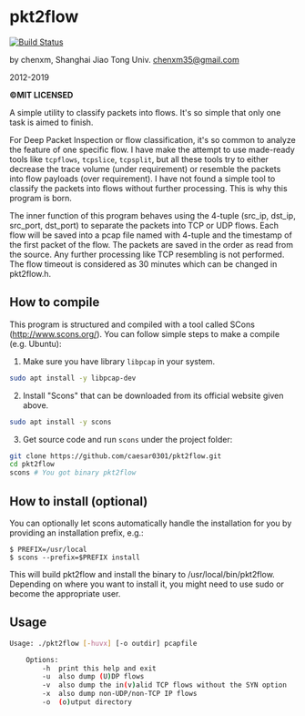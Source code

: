 pkt2flow
========

[![Build Status](https://travis-ci.org/caesar0301/pkt2flow.svg?branch=master)](https://travis-ci.org/caesar0301/pkt2flow)

by chenxm, Shanghai Jiao Tong Univ.
chenxm35@gmail.com

2012-2019

**©MIT LICENSED**

A simple utility to classify packets into flows. It's so simple that only one task
is aimed to finish.

For Deep Packet Inspection or flow classification, it's so common to analyze the
feature of one specific flow. I have make the attempt to use made-ready tools like
`tcpflows`, `tcpslice`, `tcpsplit`, but all these tools try to either decrease the
trace volume (under requirement) or resemble the packets into flow payloads (over
requirement). I have not found a simple tool to classify the packets into flows without
further processing. This is why this program is born.

The inner function of this program behaves using the 4-tuple (src_ip, dst_ip, src_port, dst_port)
to separate the packets into TCP or UDP flows. Each flow will be saved into a pcap
file named with 4-tuple and the timestamp of the first packet of the flow. The packets are
saved in the order as read from the source. Any further processing like TCP resembling is
not performed. The flow timeout is considered as 30 minutes which can be changed in pkt2flow.h.


How to compile
----------


This program is structured and compiled with a tool called SCons (http://www.scons.org/).
You can follow simple steps to make a compile (e.g. Ubuntu):

1. Make sure you have library `libpcap` in your system.
```bash
sudo apt install -y libpcap-dev
```

2. Install "Scons" that can be downloaded from its official website given above.
```bash
sudo apt install -y scons
```

3. Get source code and run `scons` under the project folder: 
```bash
git clone https://github.com/caesar0301/pkt2flow.git
cd pkt2flow
scons # You got binary pkt2flow
````

How to install (optional)
----------

You can optionally let scons automatically handle the installation for you by
providing an installation prefix, e.g.:

    $ PREFIX=/usr/local
    $ scons --prefix=$PREFIX install

This will build pkt2flow and install the binary to /usr/local/bin/pkt2flow.
Depending on where you want to install it, you might need to use sudo or
become the appropriate user.

Usage
--------
```bash
Usage: ./pkt2flow [-huvx] [-o outdir] pcapfile

	Options:
		-h	print this help and exit
		-u	also dump (U)DP flows
		-v	also dump the in(v)alid TCP flows without the SYN option
		-x	also dump non-UDP/non-TCP IP flows
		-o	(o)utput directory
```

